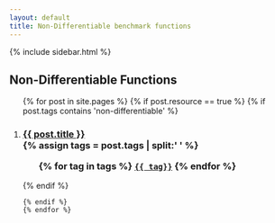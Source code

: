 ```yaml
---
layout: default
title: Non-Differentiable benchmark functions
---
```

{% include sidebar.html %}
<div class="home">

  <h2>Non-Differentiable Functions</h2>

  <ol >
    {% for post in site.pages %}
	{% if post.resource == true %}
	{% if post.tags contains 'non-differentiable' %}
		 <li>
        <h3>
          <a href="{{ post.url | prepend: site.baseurl }}">{{ post.title }}</a>
		  <br />
		{% assign tags = post.tags | split:' ' %}
		<ul>
			{% for tag in tags %}
			<code><a class="fcntag" href="{{ tag | prepend:'/' | prepend: site.baseurl }}">{{ tag}}</a></code>
			{% endfor %}
		</ul>
        </h3>
      </li>
	{% endif %}
     
    {% endif %}
	{% endfor %}
  </ol>

</div>